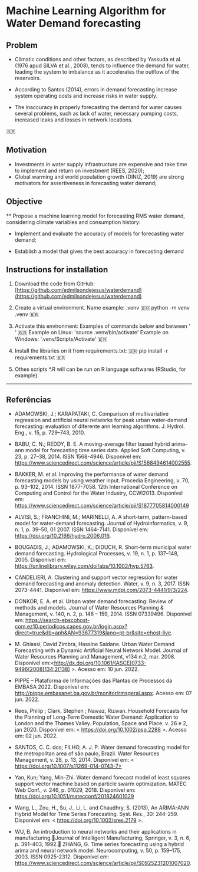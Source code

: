 # Machine Learning Algorithm for Water Demand forecasting

## Problem

- Climatic conditions and other factors, as described by Yassuda et al. (1976 apud SILVA et al., 2008), tends to influence the demand for water, leading the system to imbalance as it accelerates the outflow of the reservoirs.

- According to Santos (2014), errors in demand forecasting increase system operating costs and increase risks in water supply.

- The inaccuracy in properly forecasting the demand for water causes several problems, such as lack of water, necessary pumping costs, increased leaks and losses in network locations.

🇧🇷

## Motivation
- Investments in water supply infrastructure are expensive and take time to implement and return on investment (REES, 2020);
- Global warming and world population growth (DINIZ, 2019) are strong motivators for assertiveness in forecasting water demand;


## Objective

** Propose a machine learning model for forecasting RMS water demand, considering climate variables and consumption history:

- Implement and evaluate the accuracy of models for forecasting water demand;

- Establish a model that gives the best accuracy in forecasting demand


## Instructions for installation
1. Download the code from GitHub: [https://github.com/edmilsondejesus/waterdemand](https://github.com/edmilsondejesus/waterdemand)
2. Create a virtual environment. Name example: .venv
🇧🇷
    python -m venv .venv
🇧🇷
3. Activate this environment: Examples of commands below and between ' '
🇧🇷
    Example on Linux: 'source .venv/bin/activate'
    Example on Windows: '.venv/Scripts/Activate'
🇧🇷
4. Install the libraries on it from requirements.txt:
🇧🇷
      pip install -r requirements.txt
🇧🇷

5. Othes scripts *.R will can be run on R language softwares (RStudio, for example).
---
## Referências

- ADAMOWSKI, J.; KARAPATAKI, C. Comparison of multivariative regression and artificial neural networks for peak urban water-demand forecasting: evaluation of diferente ann learning algorithms. J. Hydrol. Eng., v. 15, p. 729–743, 2010.

- BABU, C. N.; REDDY, B. E. A moving-average filter based hybrid arima–ann model for forecasting time series data. Applied Soft Computing, v. 23, p. 27–38, 2014. ISSN 1568-4946. Disponível em: <https://www.sciencedirect.com/science/article/pii/S1568494614002555>.

- BAKKER, M. et al. Improving the performance of water demand forecasting models by using weather input. Procedia Engineering, v. 70, p. 93–102, 2014. ISSN 1877-7058. 12th International Conference on Computing and Control for the Water Industry, CCWI2013. Disponível em: <https://www.sciencedirect.com/science/article/pii/S1877705814000149>

- ALVISI, S.; FRANCHINI, M.; MARINELLI, A. A short-term, pattern-based model for water-demand forecasting. Journal of Hydroinformatics, v. 9, n. 1, p. 39–50, 01 2007. ISSN 1464-7141. Disponível em: <https://doi.org/10.2166/hydro.2006.016>.


- BOUGADIS, J.; ADAMOWSKI, K.; DIDUCH, R. Short-term municipal water demand forecasting. Hydrological Processes, v. 19, n. 1, p. 137–148, 2005. Disponível em: <https://onlinelibrary.wiley.com/doi/abs/10.1002/hyp.5763>.

- CANDELIERI, A. Clustering and support vector regression for water demand forecasting and anomaly detection. Water, v. 9, n. 3, 2017. ISSN 2073-4441. Disponível em: <https://www.mdpi.com/2073-4441/9/3/224>.

- DONKOR, E. A. et al. Urban water demand forecasting: Review of methods and models. Journal of Water Resources Planning & Management, v. 140, n. 2, p. 146 – 159, 2014. ISSN 07339496. Disponível em: <https://search-ebscohost-com.ez10.periodicos.capes.gov.br/login.aspx?direct=true&db=aph&AN=93677319&lang=pt-br&site=ehost-live>.

- M. Ghiassi, David Zimbra, Hassine Saidane. Urban Water Demand Forecasting with a Dynamic Artificial Neural Network Model. Journal of Water Resources Planning and Management, v134 n.2, mar. 2008. Disponível em:<http://dx.doi.org/10.1061/(ASCE)0733-9496(2008)134:2(138) >. Acesso em: 10 jun. 2022.

- PIPPE – Plataforma de Informações das Plantas de Processos da EMBASA 2022. Disponível em: <http://pippe.embasanet.ba.gov.br/monitor/rmsgeral.aspx>. Acesso em: 07 jun. 2022.

- Rees, Philip ; Clark, Stephen ; Nawaz, Rizwan. Household Forecasts for the Planning of Long-Term Domestic Water Demand: Application to London and the Thames Valley. Population, Space and Place. v. 26 e 2, jan 2020. Disponível em: < https://doi.org/10.1002/psp.2288 >. Acesso em: 02 jun. 2022.

- SANTOS, C. C. dos; FILHO, A. J. P. Water demand forecasting model for the metropolitan area of são paulo, Brazil. Water Resources Management, v. 28, p. 13, 2014. Disponível em: < https://doi.org/10.1007/s11269-014-0743-7>

- Yan, Kun; Yang, Min-Zhi. Water demand forecast model of least squares support vector machine based on particle swarm optimization. MATEC Web Conf., v. 246, p. 01029, 2018. Disponível em: <https://doi.org/10.1051/matecconf/201824601029>

- Wang, L., Zou, H., Su, J., Li, L. and Chaudhry, S. (2013), An ARIMA-ANN Hybrid Model for Time Series Forecasting. Syst. Res., 30: 244-259. Disponível em: < https://doi.org/10.1002/sres.2179 >.

- WU, B. An introduction to neural networks and their applications in manufacturing.Journal of Intelligent Manufacturing, Springer, v. 3, n. 6, p. 391–403, 1992.
ZHANG, G. Time series forecasting using a hybrid arima and neural network model. Neurocomputing, v. 50, p. 159–175, 2003. ISSN 0925-2312. Disponível em: <https://www.sciencedirect.com/science/article/pii/S0925231201007020>.
